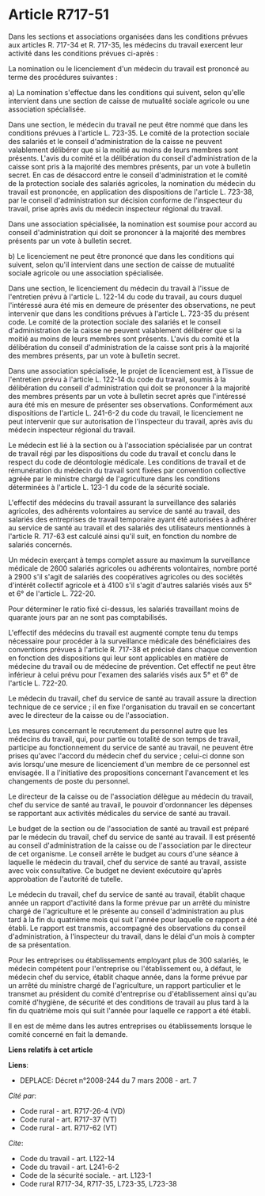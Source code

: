 # Article R717-51

Dans les sections et associations organisées dans les conditions prévues aux articles R. 717-34 et R. 717-35, les médecins du
travail exercent leur activité dans les conditions prévues ci-après :

La nomination ou le licenciement d'un médecin du travail est prononcé au terme des procédures suivantes :

a) La nomination s'effectue dans les conditions qui suivent, selon qu'elle intervient dans une section de caisse de mutualité
sociale agricole ou une association spécialisée.

Dans une section, le médecin du travail ne peut être nommé que dans les conditions prévues à l'article L. 723-35. Le comité
de la protection sociale des salariés et le conseil d'administration de la caisse ne peuvent valablement délibérer que si la
moitié au moins de leurs membres sont présents. L'avis du comité et la délibération du conseil d'administration de la caisse
sont pris à la majorité des membres présents, par un vote à bulletin secret. En cas de désaccord entre le conseil
d'administration et le comité de la protection sociale des salariés agricoles, la nomination du médecin du travail est
prononcée, en application des dispositions de l'article L. 723-38, par le conseil d'administration sur décision conforme de
l'inspecteur du travail, prise après avis du médecin inspecteur régional du travail.

Dans une association spécialisée, la nomination est soumise pour accord au conseil d'administration qui doit se prononcer à
la majorité des membres présents par un vote à bulletin secret.

b) Le licenciement ne peut être prononcé que dans les conditions qui suivent, selon qu'il intervient dans une section de
caisse de mutualité sociale agricole ou une association spécialisée.

Dans une section, le licenciement du médecin du travail à l'issue de l'entretien prévu à l'article L. 122-14 du code du
travail, au cours duquel l'intéressé aura été mis en demeure de présenter des observations, ne peut intervenir que dans les
conditions prévues à l'article L. 723-35 du présent code. Le comité de la protection sociale des salariés et le conseil
d'administration de la caisse ne peuvent valablement délibérer que si la moitié au moins de leurs membres sont présents.
L'avis du comité et la délibération du conseil d'administration de la caisse sont pris à la majorité des membres présents,
par un vote à bulletin secret.

Dans une association spécialisée, le projet de licenciement est, à l'issue de l'entretien prévu à l'article L. 122-14 du code
du travail, soumis à la délibération du conseil d'administration qui doit se prononcer à la majorité des membres présents par
un vote à bulletin secret après que l'intéressé aura été mis en mesure de présenter ses observations. Conformément aux
dispositions de l'article L. 241-6-2 du code du travail, le licenciement ne peut intervenir que sur autorisation de
l'inspecteur du travail, après avis du médecin inspecteur régional du travail.

Le médecin est lié à la section ou à l'association spécialisée par un contrat de travail régi par les dispositions du code du
travail et conclu dans le respect du code de déontologie médicale. Les conditions de travail et de rémunération du médecin du
travail sont fixées par convention collective agréée par le ministre chargé de l'agriculture dans les conditions déterminées
à l'article L. 123-1 du code de la sécurité sociale.

L'effectif des médecins du travail assurant la surveillance des salariés agricoles, des adhérents volontaires au service de
santé au travail, des salariés des entreprises de travail temporaire ayant été autorisées à adhérer au service de santé au
travail et des salariés des utilisateurs mentionnés à l'article R. 717-63 est calculé ainsi qu'il suit, en fonction du nombre
de salariés concernés.

Un médecin exerçant à temps complet assure au maximum la surveillance médicale de 2600 salariés agricoles ou adhérents
volontaires, nombre porté à 2900 s'il s'agit de salariés des coopératives agricoles ou des sociétés d'intérêt collectif
agricole et à 4100 s'il s'agit d'autres salariés visés aux 5° et 6° de l'article L. 722-20.

Pour déterminer le ratio fixé ci-dessus, les salariés travaillant moins de quarante jours par an ne sont pas comptabilisés.

L'effectif des médecins du travail est augmenté compte tenu du temps nécessaire pour procéder à la surveillance médicale des
bénéficiaires des conventions prévues à l'article R. 717-38 et précisé dans chaque convention en fonction des dispositions
qui leur sont applicables en matière de médecine du travail ou de médecine de prévention. Cet effectif ne peut être inférieur
à celui prévu pour l'examen des salariés visés aux 5° et 6° de l'article L. 722-20.

Le médecin du travail, chef du service de santé au travail assure la direction technique de ce service ; il en fixe
l'organisation du travail en se concertant avec le directeur de la caisse ou de l'association.

Les mesures concernant le recrutement du personnel autre que les médecins du travail, qui, pour partie ou totalité de son
temps de travail, participe au fonctionnement du service de santé au travail, ne peuvent être prises qu'avec l'accord du
médecin chef du service ; celui-ci donne son avis lorsqu'une mesure de licenciement d'un membre de ce personnel est
envisagée. Il a l'initiative des propositions concernant l'avancement et les changements de poste du personnel.

Le directeur de la caisse ou de l'association délègue au médecin du travail, chef du service de santé au travail, le pouvoir
d'ordonnancer les dépenses se rapportant aux activités médicales du service de santé au travail.

Le budget de la section ou de l'association de santé au travail est préparé par le médecin du travail, chef du service de
santé au travail. Il est présenté au conseil d'administration de la caisse ou de l'association par le directeur de cet
organisme. Le conseil arrête le budget au cours d'une séance à laquelle le médecin du travail, chef du service de santé au
travail, assiste avec voix consultative. Ce budget ne devient exécutoire qu'après approbation de l'autorité de tutelle.

Le médecin du travail, chef du service de santé au travail, établit chaque année un rapport d'activité dans la forme prévue
par un arrêté du ministre chargé de l'agriculture et le présente au conseil d'administration au plus tard à la fin du
quatrième mois qui suit l'année pour laquelle ce rapport a été établi. Le rapport est transmis, accompagné des observations
du conseil d'administration, à l'inspecteur du travail, dans le délai d'un mois à compter de sa présentation.

Pour les entreprises ou établissements employant plus de 300 salariés, le médecin compétent pour l'entreprise ou
l'établissement ou, à défaut, le médecin chef du service, établit chaque année, dans la forme prévue par un arrêté du
ministre chargé de l'agriculture, un rapport particulier et le transmet au président du comité d'entreprise ou
d'établissement ainsi qu'au comité d'hygiène, de sécurité et des conditions de travail au plus tard à la fin du quatrième
mois qui suit l'année pour laquelle ce rapport a été établi.

Il en est de même dans les autres entreprises ou établissements lorsque le comité concerné en fait la demande.

**Liens relatifs à cet article**

**Liens**:

  - DEPLACE: Décret n°2008-244 du 7 mars 2008 - art. 7

_Cité par_:

  - Code rural - art. R717-26-4 (VD)
  - Code rural - art. R717-37 (VT)
  - Code rural - art. R717-62 (VT)

_Cite_:

  - Code du travail - art. L122-14
  - Code du travail - art. L241-6-2
  - Code de la sécurité sociale. - art. L123-1
  - Code rural R717-34, R717-35, L723-35, L723-38
